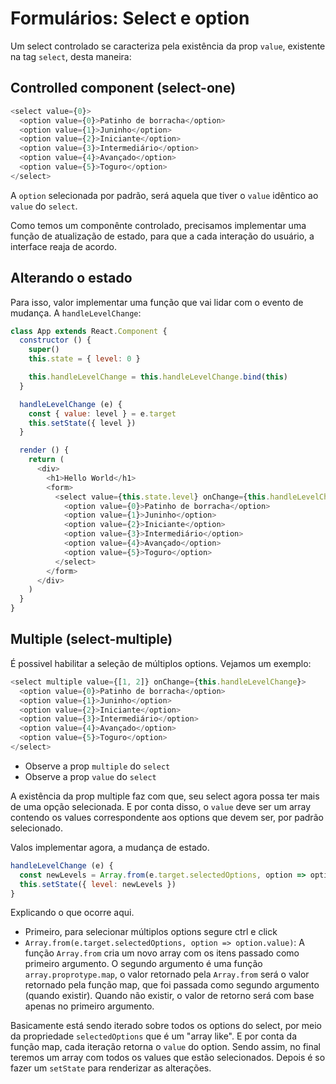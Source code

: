 # Formulários: Select e option

Um select controlado se caracteriza pela existência da prop `value`,
existente na tag `select`, desta maneira:

## Controlled component (select-one)

```js
<select value={0}>
  <option value={0}>Patinho de borracha</option>
  <option value={1}>Juninho</option>
  <option value={2}>Iniciante</option>
  <option value={3}>Intermediário</option>
  <option value={4}>Avançado</option>
  <option value={5}>Toguro</option>
</select>
```

A `option` selecionada por padrão, será aquela que tiver o `value` idêntico
ao `value` do `select`.

Como temos um componênte controlado, precisamos implementar uma função de atualização
de estado, para que a cada interação do usuário, a interface reaja de acordo.

## Alterando o estado

Para isso, valor implementar uma função que vai lidar com o evento de mudança. 
A `handleLevelChange`:

```js
class App extends React.Component {
  constructor () {
    super()
    this.state = { level: 0 }

    this.handleLevelChange = this.handleLevelChange.bind(this)
  }

  handleLevelChange (e) {
    const { value: level } = e.target
    this.setState({ level })
  }

  render () {
    return (
      <div>
        <h1>Hello World</h1>
        <form>
          <select value={this.state.level} onChange={this.handleLevelChange}>
            <option value={0}>Patinho de borracha</option>
            <option value={1}>Juninho</option>
            <option value={2}>Iniciante</option>
            <option value={3}>Intermediário</option>
            <option value={4}>Avançado</option>
            <option value={5}>Toguro</option>
          </select>
        </form>
      </div>
    )
  }
}
```

## Multiple (select-multiple)

É possivel habilitar a seleção de múltiplos options. Vejamos um exemplo:

```js
<select multiple value={[1, 2]} onChange={this.handleLevelChange}>
  <option value={0}>Patinho de borracha</option>
  <option value={1}>Juninho</option>
  <option value={2}>Iniciante</option>
  <option value={3}>Intermediário</option>
  <option value={4}>Avançado</option>
  <option value={5}>Toguro</option>
</select>
```

- Observe a prop `multiple` do `select`
- Observe a prop `value` do `select`

A existência da prop multiple faz com que, seu select agora possa ter mais de uma opção
selecionada. E por conta disso, o `value` deve ser um array contendo os values
correspondente aos options que devem ser, por padrão selecionado.

Valos implementar agora, a mudança de estado.

```js
handleLevelChange (e) {
  const newLevels = Array.from(e.target.selectedOptions, option => option.value)
  this.setState({ level: newLevels })
}
```

Explicando o que ocorre aqui.

- Primeiro, para selecionar múltiplos options segure ctrl e click
- `Array.from(e.target.selectedOptions, option => option.value)`: A função `Array.from`
cria um novo array com os itens passado como primeiro argumento. O segundo argumento é uma
função `array.proprotype.map`, o valor retornado pela `Array.from` será o valor retornado
pela função map, que foi passada como segundo argumento (quando existir). Quando não
existir, o valor de retorno será com base apenas no primeiro argumento.

Basicamente está sendo iterado sobre todos os options do select, por meio da propriedade
`selectedOptions` que é um "array like". E por conta da função map, cada iteração retorna
o `value` do option. Sendo assim, no final teremos um array com todos os values que estão
selecionados. Depois é so fazer um `setState` para renderizar as alterações.
